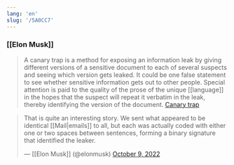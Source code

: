 ```yaml
---
lang: 'en'
slug: '/5A0CC7'
---
```


### [[Elon Musk]]

> A canary trap is a method for exposing an information leak by giving different versions of a sensitive document to each of several suspects and seeing which version gets leaked. It could be one false statement to see whether sensitive information gets out to other people. Special attention is paid to the quality of the prose of the unique [[language]] in the hopes that the suspect will repeat it verbatim in the leak, thereby identifying the version of the document. [Canary trap](https://en.wikipedia.org/wiki/Canary_trap)

> That is quite an interesting story. We sent what appeared to be identical [[Mail|emails]] to all, but each was actually coded with either one or two spaces between sentences, forming a binary signature that identified the leaker.
>
> — [[Elon Musk]] (@elonmusk) [October 9, 2022](https://twitter.com/elonmusk/status/1579101966453858305?ref_src=twsrc%5Etfw)
